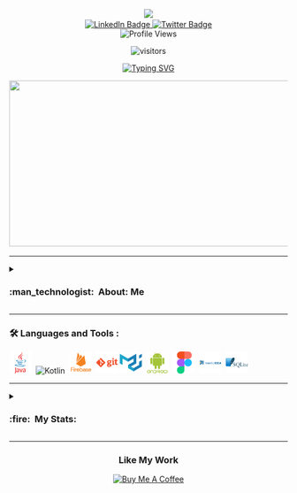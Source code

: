 <div id="header" align="center">
  <img src="https://media.giphy.com/media/u2pmTWUi0MXjyrMaVj/giphy.gif" width="250"/>
</div>
<div id="header" align="center">
  <a href="https://www.linkedin.com/in/mughal963">
    <img src="https://img.shields.io/badge/LinkedIn-blue?style=for-the-badge&logo=linkedin&logoColor=white" alt="LinkedIn Badge"/>
  </a>
   <a href="https://twitter.com/mughal963">
    <img src="https://img.shields.io/badge/Twitter-blue?style=for-the-badge&logo=twitter&logoColor=white" alt="Twitter Badge"/>
  </a>
</div>
  <div align="center">
    <img src="https://komarev.com/ghpvc/?username=mughal963&style=flat-square&color=blue" alt="Profile Views"/>
  
  ![visitors](https://visitor-badge.glitch.me/badge?page_id=mughal963.mughal963&left_color=blue&right_color=green)
  
  [![Typing SVG](https://readme-typing-svg.herokuapp.com?font=Lobster&size=30&color=F7F7F7&background=FFFFFF00&center=true&vCenter=true&lines=+Hey+There++I'm+Muhammad+Awais)](https://git.io/typing-svg)
   </div>
  <div align="center">
  <img src="https://media.giphy.com/media/dWesBcTLavkZuG35MI/giphy.gif" width="600" height="300"/>
</div>

---

<details>
   <summary><h3>:man_technologist:&nbsp;&nbsp;About:&nbsp;Me</h3></summary>
 
I am an Android Developer <img src="https://media.giphy.com/media/WUlplcMpOCEmTGBtBW/giphy.gif" width="30"> from Pakistan 🇵🇰
- 💞️ I’m looking to collaborate on Android Projects
- :telescope: I’m working as a Senior Android Developer and contributing to Android Application for Dongamers Inc.
- 🌱 I’m currently learning JetPack Compose and Advanced Android Development.
- :zap: In my free time, I solve problems on HackerRank, try to contribute in Android Open-Source and read tech articles.
- :mailbox:How to reach me: [![Linkedin Badge](https://img.shields.io/badge/-mughal963-blue?style=flat&logo=Linkedin&logoColor=white)](https://www.linkedin.com/in/mughal963/) [![Gmail Badge](https://img.shields.io/badge/-mughal963@gmail.com-white?style=flat&logo=Gmail&logoColor=red)](#)
</details>

---

### :hammer_and_wrench: Languages and Tools :
<div>
    <img src="https://github.com/devicons/devicon/blob/master/icons/java/java-original-wordmark.svg" title="Java" alt="Java" width="40" height="40"/>&nbsp;
      <img src="https://github.com/mughal963/mughal963/blob/main/kotlin_badge.svg" title="Kotlin" alt="Kotlin" width="40" height="40"/>&nbsp;
  <img src="https://github.com/devicons/devicon/blob/master/icons/firebase/firebase-plain-wordmark.svg" title="Firebase" alt="Firebase" width="40" height="40"/>&nbsp;
  <img src="https://github.com/devicons/devicon/blob/master/icons/git/git-plain-wordmark.svg" title="Git" **alt="Git" width="40" height="40"/>
  <img src="https://github.com/devicons/devicon/blob/master/icons/materialui/materialui-original.svg" title="Material UI" alt="Material UI" width="40" height="40"/>&nbsp;
    <img src="https://github.com/devicons/devicon/blob/master/icons/android/android-plain-wordmark.svg" title="Android" alt="Android" width="40" height="40"/>&nbsp;
      <img src="https://github.com/devicons/devicon/blob/master/icons/figma/figma-original.svg" title="Figma" alt="Figma" width="40" height="40"/>&nbsp;
   <img src="https://github.com/devicons/devicon/blob/master/icons/intellij/intellij-original-wordmark.svg" title="IntelliJ" alt="IntelliJ" width="40" height="40"/>&nbsp;
     <img src="https://github.com/devicons/devicon/blob/master/icons/sqlite/sqlite-original-wordmark.svg" title="SQlite" alt="SQlite" width="40" height="40"/>&nbsp;
  
 <!--     <img src="https://github.com/devicons/devicon/blob/master/icons/github/github-original-wordmark.svg" title="Github" alt="Github" width="40" height="40"/>&nbsp;
--->

  </div>

---

<details>
   <summary><h3>:fire:&nbsp;&nbsp;My&nbsp;Stats:</h3></summary>
 
<div align="center">
 
[![GitHub Streak](http://github-readme-streak-stats.herokuapp.com?user=mughal963&theme=dark&background=000000)](https://git.io/streak-stats) 
![Your Repository’s Stats](https://github-readme-stats.vercel.app/api?username=mughal963&show_icons=true)
  
  </div>
  
  <div>
  
   [![Top Langs](https://github-readme-stats.vercel.app/api/top-langs/?username=mughal963)](https://github.com/mughal963/github-readme-stats)
  [![trophy](https://github-profile-trophy.vercel.app/?username=mughal963&theme=dracula)](https://github.com/mughal963/github-profile-trophy)
  
  <img src = "https://github-profile-summary-cards.vercel.app/api/cards/profile-details?username=mughal963&theme=vue"/>
  </div>
  </details>
  
  ---
  
  <div align="center">
  <h3>Like My Work</h3>
  <a href="https://www.buymeacoffee.com/mughal963" target="_blank"><img src="https://cdn.buymeacoffee.com/buttons/v2/default-yellow.png" alt="Buy Me A Coffee" height="60px" width="217px" ></a>
  </div>


